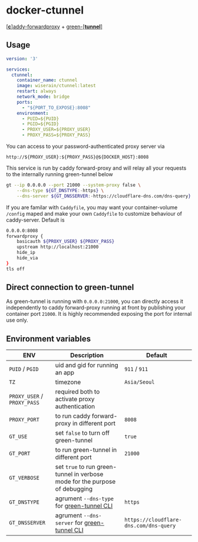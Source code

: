 # docker-ctunnel

[[**c**]addy-forwardproxy](https://github.com/caddyserver/forwardproxy) + [green-[**tunnel**]](https://github.com/SadeghHayeri/GreenTunnel)

## Usage

```yaml
version: '3'

services:
  ctunnel:
    container_name: ctunnel
    image: wiserain/ctunnel:latest
    restart: always
    network_mode: bridge
    ports:
      - "${PORT_TO_EXPOSE}:8008"
    environment:
      - PUID=${PUID}
      - PGID=${PGID}
      - PROXY_USER=${PROXY_USER}
      - PROXY_PASS=${PROXY_PASS}
```

You can access to your password-authenticated proxy server via

```http://${PROXY_USER}:${PROXY_PASS}@${DOCKER_HOST}:8008``` 

This service is run by caddy forward-proxy and will relay all your requests to the internally running green-tunnel below

```bash
gt --ip 0.0.0.0 --port 21000 --system-proxy false \
    --dns-type ${GT_DNSTYPE:-https} \
    --dns-server ${GT_DNSSERVER:-https://cloudflare-dns.com/dns-query}
```

If you are familar with ```Caddyfile```, you may want your container-volume ```/config``` maped and make your own ```Caddyfile``` to customize behaviour of caddy-server. Default is

```bash
0.0.0.0:8008
forwardproxy {
    basicauth ${PROXY_USER} ${PROXY_PASS}
    upstream http://localhost:21000
    hide_ip
    hide_via
}
tls off
```

## Direct connection to green-tunnel

As green-tunnel is running with ```0.0.0.0:21000```, you can directly access it independently to caddy forward-proxy running at front by publishing your container port ```21000```. It is highly recommended exposing the port for internal use only. 

## Environment variables

| ENV  | Description  | Default  |
|---|---|---|
| ```PUID``` / ```PGID```  | uid and gid for running an app  | ```911``` / ```911```  |
| ```TZ```  | timezone  | ```Asia/Seoul```  |
| ```PROXY_USER``` / ```PROXY_PASS```  | required both to activate proxy authentication   |  |
| ```PROXY_PORT```  | to run caddy forward-proxy in different port  | ```8008``` |
| ```GT_USE```  | set ```false``` to turn off green-tunnel  | ```true``` |
| ```GT_PORT```  | to run green-tunnel in different port  | ```21000```  |
| ```GT_VERBOSE```  | set ```true``` to run green-tunnel in verbose mode for the purpose of debugging  |  |
| ```GT_DNSTYPE```  | agrument ```--dns-type``` for [green-tunnel CLI](https://github.com/SadeghHayeri/GreenTunnel#command-line-interface-cli)  | ```https```  |
| ```GT_DNSSERVER```  | agrument ```--dns-server``` for [green-tunnel CLI](https://github.com/SadeghHayeri/GreenTunnel#command-line-interface-cli)  | ```https://cloudflare-dns.com/dns-query```  |
